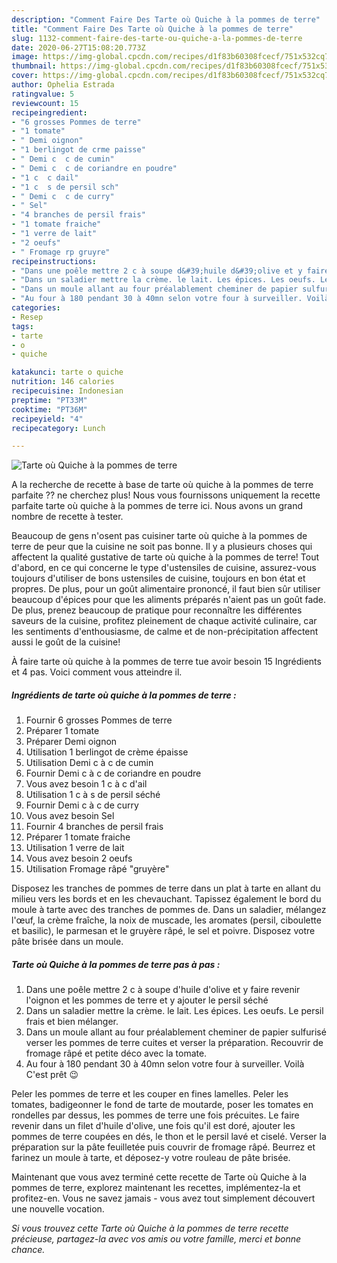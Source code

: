 ```yaml
---
description: "Comment Faire Des Tarte où Quiche à la pommes de terre"
title: "Comment Faire Des Tarte où Quiche à la pommes de terre"
slug: 1132-comment-faire-des-tarte-ou-quiche-a-la-pommes-de-terre
date: 2020-06-27T15:08:20.773Z
image: https://img-global.cpcdn.com/recipes/d1f83b60308fcecf/751x532cq70/tarte-ou-quiche-a-la-pommes-de-terre-photo-principale-de-la-recette.jpg
thumbnail: https://img-global.cpcdn.com/recipes/d1f83b60308fcecf/751x532cq70/tarte-ou-quiche-a-la-pommes-de-terre-photo-principale-de-la-recette.jpg
cover: https://img-global.cpcdn.com/recipes/d1f83b60308fcecf/751x532cq70/tarte-ou-quiche-a-la-pommes-de-terre-photo-principale-de-la-recette.jpg
author: Ophelia Estrada
ratingvalue: 5
reviewcount: 15
recipeingredient:
- "6 grosses Pommes de terre"
- "1 tomate"
- " Demi oignon"
- "1 berlingot de crme paisse"
- " Demi c  c de cumin"
- " Demi c  c de coriandre en poudre"
- "1 c  c dail"
- "1 c  s de persil sch"
- " Demi c  c de curry"
- " Sel"
- "4 branches de persil frais"
- "1 tomate fraiche"
- "1 verre de lait"
- "2 oeufs"
- " Fromage rp gruyre"
recipeinstructions:
- "Dans une poêle mettre 2 c à soupe d&#39;huile d&#39;olive et y faire revenir l&#39;oignon et les pommes de terre et y ajouter le persil séché"
- "Dans un saladier mettre la crème. le lait. Les épices. Les oeufs. Le persil frais et bien mélanger."
- "Dans un moule allant au four préalablement cheminer de papier sulfurisé verser les pommes de terre cuites et verser la préparation. Recouvrir de fromage râpé et petite déco avec la tomate."
- "Au four à 180 pendant 30 à 40mn selon votre four à surveiller. Voilà C&#39;est prêt 😉"
categories:
- Resep
tags:
- tarte
- o
- quiche

katakunci: tarte o quiche 
nutrition: 146 calories
recipecuisine: Indonesian
preptime: "PT33M"
cooktime: "PT36M"
recipeyield: "4"
recipecategory: Lunch

---
```



![Tarte où Quiche à la pommes de terre](https://img-global.cpcdn.com/recipes/d1f83b60308fcecf/751x532cq70/tarte-ou-quiche-a-la-pommes-de-terre-photo-principale-de-la-recette.jpg)

A la recherche de recette à base de tarte où quiche à la pommes de terre parfaite ?? ne cherchez plus! Nous vous fournissons uniquement la recette parfaite tarte où quiche à la pommes de terre ici. Nous avons un grand nombre de recette à tester.

Beaucoup de gens n'osent pas cuisiner tarte où quiche à la pommes de terre de peur que la cuisine ne soit pas bonne. Il y a plusieurs choses qui affectent la qualité gustative de tarte où quiche à la pommes de terre! Tout d'abord, en ce qui concerne le type d'ustensiles de cuisine, assurez-vous toujours d'utiliser de bons ustensiles de cuisine, toujours en bon état et propres. De plus, pour un goût alimentaire prononcé, il faut bien sûr utiliser beaucoup d'épices pour que les aliments préparés n'aient pas un goût fade. De plus, prenez beaucoup de pratique pour reconnaître les différentes saveurs de la cuisine, profitez pleinement de chaque activité culinaire, car les sentiments d'enthousiasme, de calme et de non-précipitation affectent aussi le goût de la cuisine!

<!--inarticleads1-->

À faire tarte où quiche à la pommes de terre tue avoir besoin 15 Ingrédients et 4 pas. Voici comment vous atteindre il.

##### Ingrédients de tarte où quiche à la pommes de terre :

1. Fournir 6 grosses Pommes de terre
1. Préparer 1 tomate
1. Préparer  Demi oignon
1. Utilisation 1 berlingot de crème épaisse
1. Utilisation  Demi c à c de cumin
1. Fournir  Demi c à c de coriandre en poudre
1. Vous avez besoin 1 c à c d&#39;ail
1. Utilisation 1 c à s de persil séché
1. Fournir  Demi c à c de curry
1. Vous avez besoin  Sel
1. Fournir 4 branches de persil frais
1. Préparer 1 tomate fraiche
1. Utilisation 1 verre de lait
1. Vous avez besoin 2 oeufs
1. Utilisation  Fromage râpé &#34;gruyère&#34;


Disposez les tranches de pommes de terre dans un plat à tarte en allant du milieu vers les bords et en les chevauchant. Tapissez également le bord du moule à tarte avec des tranches de pommes de. Dans un saladier, mélangez l&#39;œuf, la crème fraîche, la noix de muscade, les aromates (persil, ciboulette et basilic), le parmesan et le gruyère râpé, le sel et poivre. Disposez votre pâte brisée dans un moule. 

<!--inarticleads2-->

##### Tarte où Quiche à la pommes de terre pas à pas :

1. Dans une poêle mettre 2 c à soupe d&#39;huile d&#39;olive et y faire revenir l&#39;oignon et les pommes de terre et y ajouter le persil séché
1. Dans un saladier mettre la crème. le lait. Les épices. Les oeufs. Le persil frais et bien mélanger.
1. Dans un moule allant au four préalablement cheminer de papier sulfurisé verser les pommes de terre cuites et verser la préparation. Recouvrir de fromage râpé et petite déco avec la tomate.
1. Au four à 180 pendant 30 à 40mn selon votre four à surveiller. Voilà C&#39;est prêt 😉


Peler les pommes de terre et les couper en fines lamelles. Peler les tomates, badigeonner le fond de tarte de moutarde, poser les tomates en rondelles par dessus, les pommes de terre une fois précuites. Le faire revenir dans un filet d&#39;huile d&#39;olive, une fois qu&#39;il est doré, ajouter les pommes de terre coupées en dés, le thon et le persil lavé et ciselé. Verser la préparation sur la pâte feuilletée puis couvrir de fromage râpé. Beurrez et farinez un moule à tarte, et déposez-y votre rouleau de pâte brisée. 

<!--inarticleads1-->

<p>
Maintenant que vous avez terminé cette recette de Tarte où Quiche à la pommes de terre, explorez maintenant les recettes, implémentez-la et profitez-en. Vous ne savez jamais - vous avez tout simplement découvert une nouvelle vocation.
</p>

<p>
<i>Si vous trouvez cette Tarte où Quiche à la pommes de terre recette précieuse, partagez-la avec vos amis ou votre famille, merci et bonne chance.</i>
</p>
